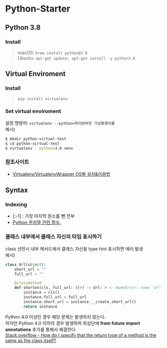 # Python-Starter


## Python 3.8
### Install
> macOS: `brew install python@3.8`   
> Ubuntu: `apt-get update; apt-get install -y python3.8`

## Virtual Enviroment
### Install
> `pip install virtualenv`

### Set virtual enviroment
설정 명령어: `virtualenv --python=파이썬버전 가상환경이름`  
예시)
``` bash
$ mkdir python-virtual-test
$ cd python-virtual-test
$ virtualenv --python=3.8 venv
```

### 참조사이트
* [Virtualenv/VirtualenvWrapper OS별 설치&이용법](https://beomi.github.io/2016/12/28/HowToSetup-Virtualenv-VirtualenvWrapper/)

## Syntax
### Indexing
* [:-1] : 가장 마지막 원소를 뺀 전부
* [Python 문자열 관련 함수.](http://egloos.zum.com/itbaby/v/4243381)

### 클래스 내부에서 클래스 자신의 타입 표시하기
class 선언시 내부 메서드에서 클래스 자신을 type hint 표시하면 에러 발생   
예시)
```python
class Url(object):
    short_url = ""
    full_url = ""

    @classmethod
    def shorten(cls, full_url: str) -> Url: # <- NameError: name 'Url' is not defined 에러 발생!
        instance = cls()
        instance.full_url = full_url
        instance.short_url = instance.__create_short_url()
        return instance
```
Python 4.0 이상인 경우 해당 문제는 발생하지 않는다.   
하지만 Python 4.0 이하의 경우 발생하며 최상단에 **from __future__ import annotations** 추가를 통해서 해결한다.   
[Stack overflow - How do I specify that the return type of a method is the same as the class itself?](https://stackoverflow.com/questions/33533148/how-do-i-specify-that-the-return-type-of-a-method-is-the-same-as-the-class-itsel)

